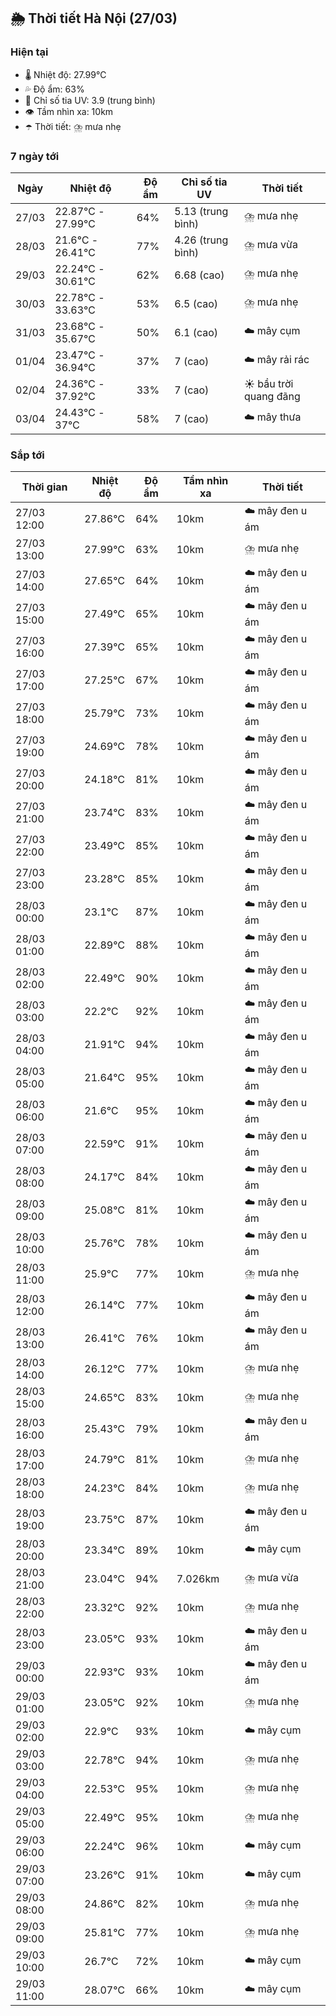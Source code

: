 ## 🌦️ Thời tiết Hà Nội (27/03)

### Hiện tại

- 🌡️ Nhiệt độ: 27.99℃
- 💦 Độ ẩm: 63%
- 🌟 Chỉ số tia UV: 3.9 (trung bình)
- 👁️ Tầm nhìn xa: 10km
- ☂️ Thời tiết: ⛈️ mưa nhẹ

### 7 ngày tới

| Ngày | Nhiệt độ | Độ ẩm | Chỉ số tia UV | Thời tiết |
| --- | --- | --- | --- | --- |
| 27/03 | 22.87℃ - 27.99℃ | 64% | 5.13 (trung bình) | ⛈️ mưa nhẹ |
| 28/03 | 21.6℃ - 26.41℃ | 77% | 4.26 (trung bình) | ⛈️ mưa vừa |
| 29/03 | 22.24℃ - 30.61℃ | 62% | 6.68 (cao) | ⛈️ mưa nhẹ |
| 30/03 | 22.78℃ - 33.63℃ | 53% | 6.5 (cao) | ⛈️ mưa nhẹ |
| 31/03 | 23.68℃ - 35.67℃ | 50% | 6.1 (cao) | ☁️ mây cụm |
| 01/04 | 23.47℃ - 36.94℃ | 37% | 7 (cao) | ☁️ mây rải rác |
| 02/04 | 24.36℃ - 37.92℃ | 33% | 7 (cao) | ☀️ bầu trời quang đãng |
| 03/04 | 24.43℃ - 37℃ | 58% | 7 (cao) | ☁️ mây thưa |

### Sắp tới

| Thời gian | Nhiệt độ | Độ ẩm | Tầm nhìn xa | Thời tiết |
| --- | --- | --- | --- | --- |
| 27/03 12:00 | 27.86℃ | 64% | 10km | ☁️ mây đen u ám |
| 27/03 13:00 | 27.99℃ | 63% | 10km | ⛈️ mưa nhẹ |
| 27/03 14:00 | 27.65℃ | 64% | 10km | ☁️ mây đen u ám |
| 27/03 15:00 | 27.49℃ | 65% | 10km | ☁️ mây đen u ám |
| 27/03 16:00 | 27.39℃ | 65% | 10km | ☁️ mây đen u ám |
| 27/03 17:00 | 27.25℃ | 67% | 10km | ☁️ mây đen u ám |
| 27/03 18:00 | 25.79℃ | 73% | 10km | ☁️ mây đen u ám |
| 27/03 19:00 | 24.69℃ | 78% | 10km | ☁️ mây đen u ám |
| 27/03 20:00 | 24.18℃ | 81% | 10km | ☁️ mây đen u ám |
| 27/03 21:00 | 23.74℃ | 83% | 10km | ☁️ mây đen u ám |
| 27/03 22:00 | 23.49℃ | 85% | 10km | ☁️ mây đen u ám |
| 27/03 23:00 | 23.28℃ | 85% | 10km | ☁️ mây đen u ám |
| 28/03 00:00 | 23.1℃ | 87% | 10km | ☁️ mây đen u ám |
| 28/03 01:00 | 22.89℃ | 88% | 10km | ☁️ mây đen u ám |
| 28/03 02:00 | 22.49℃ | 90% | 10km | ☁️ mây đen u ám |
| 28/03 03:00 | 22.2℃ | 92% | 10km | ☁️ mây đen u ám |
| 28/03 04:00 | 21.91℃ | 94% | 10km | ☁️ mây đen u ám |
| 28/03 05:00 | 21.64℃ | 95% | 10km | ☁️ mây đen u ám |
| 28/03 06:00 | 21.6℃ | 95% | 10km | ☁️ mây đen u ám |
| 28/03 07:00 | 22.59℃ | 91% | 10km | ☁️ mây đen u ám |
| 28/03 08:00 | 24.17℃ | 84% | 10km | ☁️ mây đen u ám |
| 28/03 09:00 | 25.08℃ | 81% | 10km | ☁️ mây đen u ám |
| 28/03 10:00 | 25.76℃ | 78% | 10km | ☁️ mây đen u ám |
| 28/03 11:00 | 25.9℃ | 77% | 10km | ⛈️ mưa nhẹ |
| 28/03 12:00 | 26.14℃ | 77% | 10km | ☁️ mây đen u ám |
| 28/03 13:00 | 26.41℃ | 76% | 10km | ☁️ mây đen u ám |
| 28/03 14:00 | 26.12℃ | 77% | 10km | ⛈️ mưa nhẹ |
| 28/03 15:00 | 24.65℃ | 83% | 10km | ⛈️ mưa nhẹ |
| 28/03 16:00 | 25.43℃ | 79% | 10km | ☁️ mây đen u ám |
| 28/03 17:00 | 24.79℃ | 81% | 10km | ⛈️ mưa nhẹ |
| 28/03 18:00 | 24.23℃ | 84% | 10km | ⛈️ mưa nhẹ |
| 28/03 19:00 | 23.75℃ | 87% | 10km | ☁️ mây đen u ám |
| 28/03 20:00 | 23.34℃ | 89% | 10km | ☁️ mây cụm |
| 28/03 21:00 | 23.04℃ | 94% | 7.026km | ⛈️ mưa vừa |
| 28/03 22:00 | 23.32℃ | 92% | 10km | ⛈️ mưa nhẹ |
| 28/03 23:00 | 23.05℃ | 93% | 10km | ☁️ mây đen u ám |
| 29/03 00:00 | 22.93℃ | 93% | 10km | ☁️ mây đen u ám |
| 29/03 01:00 | 23.05℃ | 92% | 10km | ⛈️ mưa nhẹ |
| 29/03 02:00 | 22.9℃ | 93% | 10km | ☁️ mây cụm |
| 29/03 03:00 | 22.78℃ | 94% | 10km | ⛈️ mưa nhẹ |
| 29/03 04:00 | 22.53℃ | 95% | 10km | ⛈️ mưa nhẹ |
| 29/03 05:00 | 22.49℃ | 95% | 10km | ⛈️ mưa nhẹ |
| 29/03 06:00 | 22.24℃ | 96% | 10km | ☁️ mây cụm |
| 29/03 07:00 | 23.26℃ | 91% | 10km | ☁️ mây cụm |
| 29/03 08:00 | 24.86℃ | 82% | 10km | ⛈️ mưa nhẹ |
| 29/03 09:00 | 25.81℃ | 77% | 10km | ⛈️ mưa nhẹ |
| 29/03 10:00 | 26.7℃ | 72% | 10km | ☁️ mây cụm |
| 29/03 11:00 | 28.07℃ | 66% | 10km | ☁️ mây cụm |
